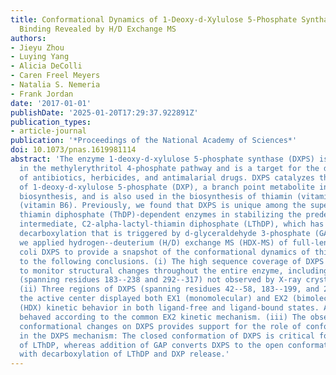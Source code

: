 ```yaml
---
title: Conformational Dynamics of 1-Deoxy-d-Xylulose 5-Phosphate Synthase on Ligand
  Binding Revealed by H/D Exchange MS
authors:
- Jieyu Zhou
- Luying Yang
- Alicia DeColli
- Caren Freel Meyers
- Natalia S. Nemeria
- Frank Jordan
date: '2017-01-01'
publishDate: '2025-01-20T17:29:37.922891Z'
publication_types:
- article-journal
publication: '*Proceedings of the National Academy of Sciences*'
doi: 10.1073/pnas.1619981114
abstract: 'The enzyme 1-deoxy-d-xylulose 5-phosphate synthase (DXPS) is a key enzyme
  in the methylerythritol 4-phosphate pathway and is a target for the development
  of antibiotics, herbicides, and antimalarial drugs. DXPS catalyzes the formation
  of 1-deoxy-d-xylulose 5-phosphate (DXP), a branch point metabolite in isoprenoid
  biosynthesis, and is also used in the biosynthesis of thiamin (vitamin B1) and pyridoxal
  (vitamin B6). Previously, we found that DXPS is unique among the superfamily of
  thiamin diphosphate (ThDP)-dependent enzymes in stabilizing the predecarboxylation
  intermediate, C2-alpha-lactyl-thiamin diphosphate (LThDP), which has subsequent
  decarboxylation that is triggered by d-glyceraldehyde 3-phosphate (GAP). Herein,
  we applied hydrogen--deuterium (H/D) exchange MS (HDX-MS) of full-length Escherichia
  coli DXPS to provide a snapshot of the conformational dynamics of this enzyme, leading
  to the following conclusions. (i) The high sequence coverage of DXPS allowed us
  to monitor structural changes throughout the entire enzyme, including two segments
  (spanning residues 183--238 and 292--317) not observed by X-ray crystallography.
  (ii) Three regions of DXPS (spanning residues 42--58, 183--199, and 278--298) near
  the active center displayed both EX1 (monomolecular) and EX2 (bimolecuar) H/D exchange
  (HDX) kinetic behavior in both ligand-free and ligand-bound states. All other peptides
  behaved according to the common EX2 kinetic mechanism. (iii) The observation of
  conformational changes on DXPS provides support for the role of conformational dynamics
  in the DXPS mechanism: The closed conformation of DXPS is critical for stabilization
  of LThDP, whereas addition of GAP converts DXPS to the open conformation that coincides
  with decarboxylation of LThDP and DXP release.'
---
```

